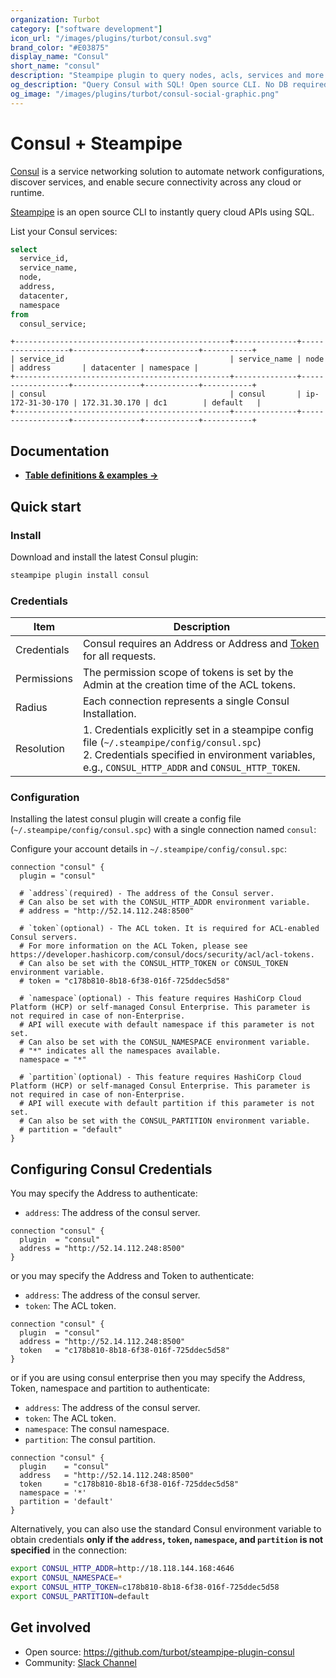 ```yaml
---
organization: Turbot
category: ["software development"]
icon_url: "/images/plugins/turbot/consul.svg"
brand_color: "#E03875"
display_name: "Consul"
short_name: "consul"
description: "Steampipe plugin to query nodes, acls, services and more from Consul."
og_description: "Query Consul with SQL! Open source CLI. No DB required."
og_image: "/images/plugins/turbot/consul-social-graphic.png"
---
```


# Consul + Steampipe

[Consul](https://www.consul.io/) is a service networking solution to automate network configurations, discover services, and enable secure connectivity across any cloud or runtime.

[Steampipe](https://steampipe.io) is an open source CLI to instantly query cloud APIs using SQL.

List your Consul services:

```sql
select
  service_id,
  service_name,
  node,
  address,
  datacenter,
  namespace
from
  consul_service;
```

```
+------------------------------------------------+--------------+------------------+---------------+------------+-----------+
| service_id                                     | service_name | node             | address       | datacenter | namespace |
+------------------------------------------------+--------------+------------------+---------------+------------+-----------+
| consul                                         | consul       | ip-172-31-30-170 | 172.31.30.170 | dc1        | default   |
+------------------------------------------------+--------------+------------------+---------------+------------+-----------+
```

## Documentation

- **[Table definitions & examples →](/plugins/turbot/consul/tables)**

## Quick start

### Install

Download and install the latest Consul plugin:

```sh
steampipe plugin install consul
```

### Credentials

| Item        | Description                                                                                                                                                                                           |
| ----------- | ----------------------------------------------------------------------------------------------------------------------------------------------------------------------------------------------------- |
| Credentials | Consul requires an Address or Address and [Token](https://developer.hashicorp.com/consul/docs/security/acl/acl-tokens) for all requests.                                                              |
| Permissions | The permission scope of tokens is set by the Admin at the creation time of the ACL tokens.                                                                                                            |
| Radius      | Each connection represents a single Consul Installation.                                                                                                                                              |
| Resolution  | 1. Credentials explicitly set in a steampipe config file (`~/.steampipe/config/consul.spc`)<br />2. Credentials specified in environment variables, e.g., `CONSUL_HTTP_ADDR` and `CONSUL_HTTP_TOKEN`. |

### Configuration

Installing the latest consul plugin will create a config file (`~/.steampipe/config/consul.spc`) with a single connection named `consul`:

Configure your account details in `~/.steampipe/config/consul.spc`:

```hcl
connection "consul" {
  plugin = "consul"

  # `address`(required) - The address of the Consul server.
  # Can also be set with the CONSUL_HTTP_ADDR environment variable.
  # address = "http://52.14.112.248:8500"

  # `token`(optional) - The ACL token. It is required for ACL-enabled Consul servers.
  # For more information on the ACL Token, please see https://developer.hashicorp.com/consul/docs/security/acl/acl-tokens.
  # Can also be set with the CONSUL_HTTP_TOKEN or CONSUL_TOKEN environment variable.
  # token = "c178b810-8b18-6f38-016f-725ddec5d58"

  # `namespace`(optional) - This feature requires HashiCorp Cloud Platform (HCP) or self-managed Consul Enterprise. This parameter is not required in case of non-Enterprise.
  # API will execute with default namespace if this parameter is not set.
  # Can also be set with the CONSUL_NAMESPACE environment variable.
  # "*" indicates all the namespaces available.
  namespace = "*"

  # `partition`(optional) - This feature requires HashiCorp Cloud Platform (HCP) or self-managed Consul Enterprise. This parameter is not required in case of non-Enterprise.
  # API will execute with default partition if this parameter is not set.
  # Can also be set with the CONSUL_PARTITION environment variable.
  # partition = "default"
}
```

## Configuring Consul Credentials

You may specify the Address to authenticate:

- `address`: The address of the consul server.

```hcl
connection "consul" {
  plugin  = "consul"
  address = "http://52.14.112.248:8500"
}
```

or you may specify the Address and Token to authenticate:

- `address`: The address of the consul server.
- `token`: The ACL token.

```hcl
connection "consul" {
  plugin  = "consul"
  address = "http://52.14.112.248:8500"
  token   = "c178b810-8b18-6f38-016f-725ddec5d58"
}
```

or if you are using consul enterprise then you may specify the Address, Token, namespace and partition to authenticate:

- `address`: The address of the consul server.
- `token`: The ACL token.
- `namespace`: The consul namespace.
- `partition`: The consul partition.

```hcl
connection "consul" {
  plugin    = "consul"
  address   = "http://52.14.112.248:8500"
  token     = "c178b810-8b18-6f38-016f-725ddec5d58"
  namespace = '*'
  partition = 'default'
}
```

Alternatively, you can also use the standard Consul environment variable to obtain credentials **only if the `address`, `token`, `namespace`, and `partition` is not specified** in the connection:

```sh
export CONSUL_HTTP_ADDR=http://18.118.144.168:4646
export CONSUL_NAMESPACE=*
export CONSUL_HTTP_TOKEN=c178b810-8b18-6f38-016f-725ddec5d58
export CONSUL_PARTITION=default
```

## Get involved

- Open source: https://github.com/turbot/steampipe-plugin-consul
- Community: [Slack Channel](https://steampipe.io/community/join)
